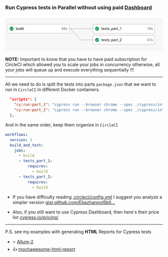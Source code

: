 ### Run Cypress tests in Parallel without using paid [Dashboard](https://www.cypress.io/dashboard/)

![CircleCI](cypress/screen-circleci.jpg)

**NOTE:** Important to know that you have to have paid subscription for CircleCI which allowed you to scale your jobs in concurrency otherwise, all your jobs will queue up and execute everything sequentially !!!

------
All we need to do is split the tests into parts `package.json` that we want to run in `CircleCI` in different Docker containers.
```json
  "scripts": {
    "cy:run:part_1": "cypress run --browser chrome --spec ./cypress/integration/1-getting-started/todo.spec.ts",
    "cy:run:part_2": "cypress run --browser chrome --spec ./cypress/integration/2-advanced-examples/actions.spec.ts"
  },
```

And in the same order, keep them organize in `CircleCI`

```yaml
workflows:
  version: 2
  build_and_test:
    jobs:
      - build
      - tests_part_1:
          requires:
            - build
      - tests_part_2:
          requires:
            - build
```

- If you have difficulty reading [.circleci/config.yml](.circleci/config.yml) I suggest you analyze a simpler version [gist.github.com/Ebazhanov/6b0...](https://gist.github.com/Ebazhanov/6b0434132145e0b1ef67b07201c6cde0)

- Also, if you still want to use Cypress Dashboard, then here's their price list [cypress.io/pricing/](https://www.cypress.io/pricing/)

-----
P.S. see my examples with generating **HTML** Reports for Cypress tests
- ⭐ [Allure-2](https://github.com/Ebazhanov/cypress-allure2-report-example)
- 👍 [mochawesome-html-report](https://github.com/Ebazhanov/cypress-mochawesome-html-report-example)


